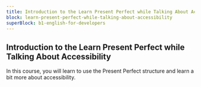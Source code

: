 ```yaml
---
title: Introduction to the Learn Present Perfect while Talking About Accessibility
block: learn-present-perfect-while-talking-about-accessibility
superBlock: b1-english-for-developers
---
```


## Introduction to the Learn Present Perfect while Talking About Accessibility

In this course, you will learn to use the Present Perfect structure and learn a bit more about accessibility.
